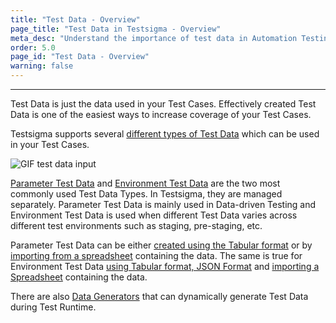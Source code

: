 ```yaml
---
title: "Test Data - Overview"
page_title: "Test Data in Testsigma - Overview"
meta_desc: "Understand the importance of test data in Automation Testing."
order: 5.0
page_id: "Test Data - Overview"
warning: false
---
```


---

Test Data is just the data used in your Test Cases. Effectively created Test Data is one of the easiest ways to increase coverage of your Test Cases.

Testsigma supports several [different types of Test Data](https://testsigma.com/docs/test-data/types/overview/) which can be used in your Test Cases.

![GIF test data input](https://docs.testsigma.com/images/test-data/GIF-test-data-input.gif)

[Parameter Test Data](https://testsigma.com/docs/test-data/types/parameter/) and [Environment Test Data](https://testsigma.com/docs/test-data/types/environment/) are the two most commonly used Test Data Types. In Testsigma, they are managed separately. Parameter Test Data is mainly used in Data-driven Testing and Environment Test Data is used when different Test Data varies across different test environments such as staging, pre-staging, etc.

Parameter Test Data can be either [created using the Tabular format](https://testsigma.com/docs/test-data/create-data-profiles/) or by [importing from a spreadsheet](https://testsigma.com/docs/test-data/import-data-profiles/) containing the data. The same is true for Environment Test Data [using Tabular format, JSON Format](https://testsigma.com/docs/test-data/create-environment-data/) and [importing a Spreadsheet](https://testsigma.com/docs/test-data/create-environment-data/) containing the data.

There are also [Data Generators](https://testsigma.com/docs/test-data/data-generators/overview/) that can dynamically generate Test Data during Test Runtime.
